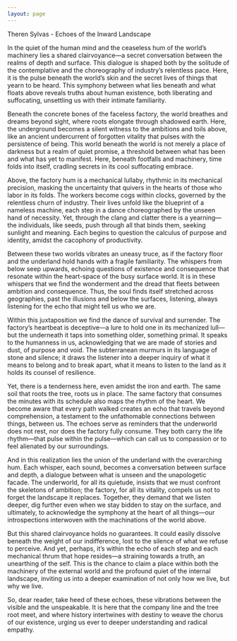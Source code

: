 ```yaml
---
layout: page
---
```

Theren Sylvas - Echoes of the Inward Landscape

In the quiet of the human mind and the ceaseless hum of the world’s machinery lies a shared clairvoyance—a secret conversation between the realms of depth and surface. This dialogue is shaped both by the solitude of the contemplative and the choreography of industry’s relentless pace. Here, it is the pulse beneath the world’s skin and the secret lives of things that yearn to be heard. This symphony between what lies beneath and what floats above reveals truths about human existence, both liberating and suffocating, unsettling us with their intimate familiarity.

Beneath the concrete bones of the faceless factory, the world breathes and dreams beyond sight, where roots elongate through shadowed earth. Here, the underground becomes a silent witness to the ambitions and toils above, like an ancient undercurrent of forgotten vitality that pulses with the persistence of being. This world beneath the world is not merely a place of darkness but a realm of quiet promise, a threshold between what has been and what has yet to manifest. Here, beneath footfalls and machinery, time folds into itself, cradling secrets in its cool suffocating embrace.

Above, the factory hum is a mechanical lullaby, rhythmic in its mechanical precision, masking the uncertainty that quivers in the hearts of those who labor in its folds. The workers become cogs within clocks, governed by the relentless churn of industry. Their lives unfold like the blueprint of a nameless machine, each step in a dance choreographed by the unseen hand of necessity. Yet, through the clang and clatter there is a yearning—the individuals, like seeds, push through all that binds them, seeking sunlight and meaning. Each begins to question the calculus of purpose and identity, amidst the cacophony of productivity.

Between these two worlds vibrates an uneasy truce, as if the factory floor and the underland hold hands with a fragile familiarity. The whispers from below seep upwards, echoing questions of existence and consequence that resonate within the heart-space of the busy surface world. It is in these whispers that we find the wonderment and the dread that fleets between ambition and consequence. Thus, the soul finds itself stretched across geographies, past the illusions and below the surfaces, listening, always listening for the echo that might tell us who we are.

Within this juxtaposition we find the dance of survival and surrender. The factory’s heartbeat is deceptive—a lure to hold one in its mechanized lull—but the underneath it taps into something older, something primal. It speaks to the humanness in us, acknowledging that we are made of stories and dust, of purpose and void. The subterranean murmurs in its language of stone and silence; it draws the listener into a deeper inquiry of what it means to belong and to break apart, what it means to listen to the land as it holds its counsel of resilience.

Yet, there is a tenderness here, even amidst the iron and earth. The same soil that roots the tree, roots us in place. The same factory that consumes the minutes with its schedule also maps the rhythm of the heart. We become aware that every path walked creates an echo that travels beyond comprehension, a testament to the unfathomable connections between things, between us. The echoes serve as reminders that the underworld does not rest, nor does the factory fully consume. They both carry the life rhythm—that pulse within the pulse—which can call us to compassion or to feel alienated by our surroundings.

And in this realization lies the union of the underland with the overarching hum. Each whisper, each sound, becomes a conversation between surface and depth, a dialogue between what is unseen and the unapologetic facade. The underworld, for all its quietude, insists that we must confront the skeletons of ambition; the factory, for all its vitality, compels us not to forget the landscape it replaces. Together, they demand that we listen deeper, dig further even when we stay bidden to stay on the surface, and ultimately, to acknowledge the symphony at the heart of all things—our introspections interwoven with the machinations of the world above.

But this shared clairvoyance holds no guarantees. It could easily dissolve beneath the weight of our indifference, lost to the silence of what we refuse to perceive. And yet, perhaps, it’s within the echo of each step and each mechanical thrum that hope resides—a straining towards a truth, an unearthing of the self. This is the chance to claim a place within both the machinery of the external world and the profound quiet of the internal landscape, inviting us into a deeper examination of not only how we live, but why we live.

So, dear reader, take heed of these echoes, these vibrations between the visible and the unspeakable. It is here that the company line and the tree root meet, and where history intertwines with destiny to weave the chorus of our existence, urging us ever to deeper understanding and radical empathy.


